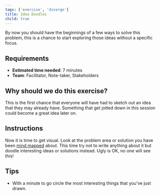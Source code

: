 ```yaml
---
tags: ['exercise', 'diverge']
title: Idea Doodles
child: true
---
```


By now you should have the beginnings of a few ways to solve this problem, this
is a chance to start exploring those ideas without a specific focus.

## Requirements

- **Estimated time needed**: 7 minutes
- **Team**: Facilitator, Note-taker, Stakeholders

## Why should we do this exercise?

This is the first chance that everyone will have had to sketch out an idea that
they may already have. Something that get jotted down in this session could
become a great idea later on.

## Instructions

Now it is time to get visual. Look at the problem area or solution you have
been [mind mapped](/sprint-guide/exercises/mind-mapping) about. This time try not to write
anything about it but doodle interesting ideas or solutions instead. Ugly is
OK, no one will see this!

## Tips

- With a minute to go circle the most interesting things that you've just drawn.
